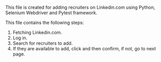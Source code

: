 This file is created for adding recruiters on Linkedin.com using Python, Selenium Webdriver and Pytest framework.

This file contains the following steps:

1. Fetching Linkedin.com.
2. Log in.
3. Search for recruiters to add.
4. If they are available to add, click and then confirm, if not, go to next page.
